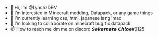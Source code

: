 - 👋 Hi, I’m @LynchzDEV
- 👀 I’m interested in Minecraft modding, Datapack, or any game things
- 🌱 I’m currently learning css, html, japanese lang lmao
- 💞️ I’m looking to collaborate on minecraft bug fix datapack
- 📫 How to reach me dm me on discord 𝙎𝙖𝙠𝙖𝙢𝙖𝙩𝙖 𝘾𝙝𝙡𝙤𝙚#0125

<!---
LynchzDEV/LynchzDEV is a ✨ special ✨ repository because its `README.md` (this file) appears on your GitHub profile.
You can click the Preview link to take a look at your changes.
--->
